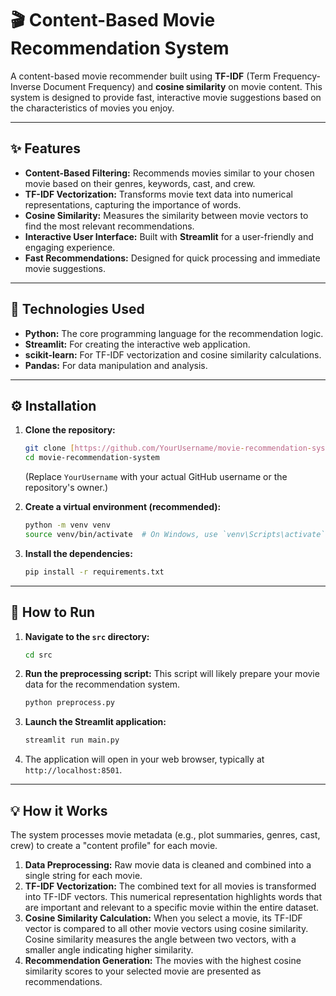 # 🎬 Content-Based Movie Recommendation System

A content-based movie recommender built using **TF-IDF** (Term Frequency-Inverse Document Frequency) and **cosine similarity** on movie content. This system is designed to provide fast, interactive movie suggestions based on the characteristics of movies you enjoy.

---

## ✨ Features

* **Content-Based Filtering:** Recommends movies similar to your chosen movie based on their genres, keywords, cast, and crew.
* **TF-IDF Vectorization:** Transforms movie text data into numerical representations, capturing the importance of words.
* **Cosine Similarity:** Measures the similarity between movie vectors to find the most relevant recommendations.
* **Interactive User Interface:** Built with **Streamlit** for a user-friendly and engaging experience.
* **Fast Recommendations:** Designed for quick processing and immediate movie suggestions.

---

## 🚀 Technologies Used

* **Python:** The core programming language for the recommendation logic.
* **Streamlit:** For creating the interactive web application.
* **scikit-learn:** For TF-IDF vectorization and cosine similarity calculations.
* **Pandas:** For data manipulation and analysis.

---

## ⚙️ Installation

1.  **Clone the repository:**
    ```bash
    git clone [https://github.com/YourUsername/movie-recommendation-system.git](https://github.com/YourUsername/movie-recommendation-system.git)
    cd movie-recommendation-system
    ```
    (Replace `YourUsername` with your actual GitHub username or the repository's owner.)

2.  **Create a virtual environment (recommended):**
    ```bash
    python -m venv venv
    source venv/bin/activate  # On Windows, use `venv\Scripts\activate`
    ```

3.  **Install the dependencies:**
    ```bash
    pip install -r requirements.txt
    ```

---

## 🏃 How to Run

1.  **Navigate to the `src` directory:**
    ```bash
    cd src
    ```

2.  **Run the preprocessing script:** This script will likely prepare your movie data for the recommendation system.
    ```bash
    python preprocess.py
    ```

3.  **Launch the Streamlit application:**
    ```bash
    streamlit run main.py
    ```

4.  The application will open in your web browser, typically at `http://localhost:8501`.

---

## 💡 How it Works

The system processes movie metadata (e.g., plot summaries, genres, cast, crew) to create a "content profile" for each movie.

1.  **Data Preprocessing:** Raw movie data is cleaned and combined into a single string for each movie.
2.  **TF-IDF Vectorization:** The combined text for all movies is transformed into TF-IDF vectors. This numerical representation highlights words that are important and relevant to a specific movie within the entire dataset.
3.  **Cosine Similarity Calculation:** When you select a movie, its TF-IDF vector is compared to all other movie vectors using cosine similarity. Cosine similarity measures the angle between two vectors, with a smaller angle indicating higher similarity.
4.  **Recommendation Generation:** The movies with the highest cosine similarity scores to your selected movie are presented as recommendations.
